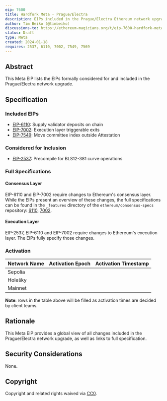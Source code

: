 ```yaml
---
eip: 7600
title: Hardfork Meta - Prague/Electra
description: EIPs included in the Prague/Electra Ethereum network upgrade.
author: Tim Beiko (@timbeiko)
discussions-to: https://ethereum-magicians.org/t/eip-7600-hardfork-meta-prague-electra/18205
status: Draft
type: Meta
created: 2024-01-18
requires: 2537, 6110, 7002, 7549, 7569
---
```


## Abstract

This Meta EIP lists the EIPs formally considered for and included in the Prague/Electra network upgrade. 

## Specification

### Included EIPs 

* [EIP-6110](./eip-6110.md): Supply validator deposits on chain
* [EIP-7002](./eip-7002.md): Execution layer triggerable exits
* [EIP-7549](./eip-7549.md): Move committee index outside Attestation

### Considered for Inclusion

* [EIP-2537](./eip-2537.md): Precompile for BLS12-381 curve operations

### Full Specifications 

#### Consensus Layer

EIP-6110 and EIP-7002 require changes to Ethereum's consensus layer. While the EIPs present an overview of these changes, the full specifications can be found in the `_features` directory of the `ethereum/consensus-specs` repository: [6110](https://github.com/ethereum/consensus-specs/blob/19edc2d1ec9d17dd2e84d4ed727ebf6451abb1b9/specs/_features/eip6110), [7002](https://github.com/ethereum/consensus-specs/blob/19edc2d1ec9d17dd2e84d4ed727ebf6451abb1b9/specs/_features/eip7002).

#### Execution Layer

EIP-2537, EIP-6110 and EIP-7002 require changes to Ethereum's execution layer. The EIPs fully specify those changes. 

### Activation 

| Network Name     | Activation Epoch | Activation Timestamp |
|------------------|------------------|----------------------|
| Sepolia          |                  |                      |
| Holešky          |                  |                      |
| Mainnet          |                  |                      |

**Note**: rows in the table above will be filled as activation times are decided by client teams. 

## Rationale

This Meta EIP provides a global view of all changes included in the Prague/Electra network upgrade, as well as links to full specification. 

## Security Considerations

None.

## Copyright

Copyright and related rights waived via [CC0](../LICENSE.md).
